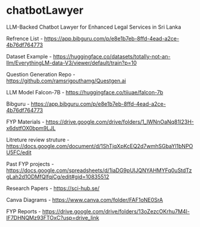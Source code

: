 # chatbotLawyer
LLM-Backed Chatbot Lawyer for Enhanced Legal Services in Sri Lanka

Refrence List - https://app.bibguru.com/p/e8e1b7eb-8ffd-4ead-a2ce-4b76df764773

Dataset Example - https://huggingface.co/datasets/totally-not-an-llm/EverythingLM-data-V3/viewer/default/train?p=10

Question Generation Repo - https://github.com/ramsrigouthamg/Questgen.ai

LLM Model Falcon-7B - https://huggingface.co/tiiuae/falcon-7b

Bibguru - https://app.bibguru.com/p/e8e1b7eb-8ffd-4ead-a2ce-4b76df764773

FYP Materials - https://drive.google.com/drive/folders/1_lWNnOaNq81I23H-x6dstfOX0bpm9LJL

Litreture review struture - https://docs.google.com/document/d/1ShTjqXpKcEQ2d7wmhSGbaYl1bNPOU5FC/edit

Past FYP projects - https://docs.google.com/spreadsheets/d/1iaDG9pUIJQNYAHMYFq0uStdTzgLah2d1ODMfQlfqjCg/edit#gid=10835512

Research Papers - https://sci-hub.se/

Canva Diagrams - https://www.canva.com/folder/FAF1oNE0SrA

FYP Reports - https://drive.google.com/drive/folders/13oZezcOKrhu7M4l-lF7DHNQMz93FTOxC?usp=drive_link
